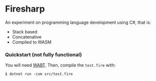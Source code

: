 # Firesharp

An experiment on programming language development using C#, that is:
- Stack based
- Concatenative
- Compiled to WASM

### Quickstart (not fully functional)

You will need [WABT](https://github.com/WebAssembly/wabt). Then, compile the `test.fire` with:

```console
$ dotnet run -com src/test.fire
```